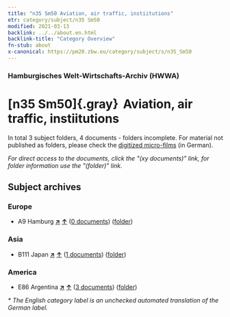 ```yaml
---
title: "n35 Sm50 Aviation, air traffic, instiitutions"
etr: category/subject/n35 Sm50
modified: 2021-03-13
backlink: ../../about.en.html
backlink-title: "Category Overview"
fn-stub: about
x-canonical: https://pm20.zbw.eu/category/subject/s/n35_Sm50
---
```


### Hamburgisches Welt-Wirtschafts-Archiv (HWWA)
# [n35 Sm50]{.gray}&#8201; Aviation, air traffic, instiitutions&#160; 





In total 3 subject folders, 4 documents - folders incomplete.
For material not published as folders, please check the [digitized micro-films](/film/h1_sh.de.html) (in German).

_For direct access to the documents, click the "(xy documents)" link, for folder information use the "(folder)" link._

## Subject archives



### Europe

- A9 Hamburg [**&nearr;**](../../../geo/i/140905/about.en.html "Hamburg (all folders)") [**&uarr;**](../../../geo/about.en.html#A9 "Country category system") (<a href="https://pm20.zbw.eu/dfgview/sh/140905,199603" title="about: Hamburg : Aviation, air traffic, instiitutions" target="_blank">0 documents</a>) ([folder](../../../../folder/sh/1409xx/140905/1996xx/199603/about.en.html))

### Asia

- B111 Japan [**&nearr;**](../../../geo/i/141272/about.en.html "Japan (all folders)") [**&uarr;**](../../../geo/about.en.html#B111 "Country category system") (<a href="https://pm20.zbw.eu/dfgview/sh/141272,199603" title="about: Japan : Aviation, air traffic, instiitutions" target="_blank">1 documents</a>) ([folder](../../../../folder/sh/1412xx/141272/1996xx/199603/about.en.html))

### America

- E86 Argentina [**&nearr;**](../../../geo/i/141692/about.en.html "Argentina (all folders)") [**&uarr;**](../../../geo/about.en.html#E86 "Country category system") (<a href="https://pm20.zbw.eu/dfgview/sh/141692,199603" title="about: Argentina : Aviation, air traffic, instiitutions" target="_blank">3 documents</a>) ([folder](../../../../folder/sh/1416xx/141692/1996xx/199603/about.en.html))


_* The English category label is an unchecked automated translation of the German label._

